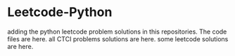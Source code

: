 # Leetcode-Python
adding the python leetcode problem solutions in this repositories. 
The code files are here.
all CTCI problems solutions are here.
some leetcode solutions are here.
























































































































































































































































































































































